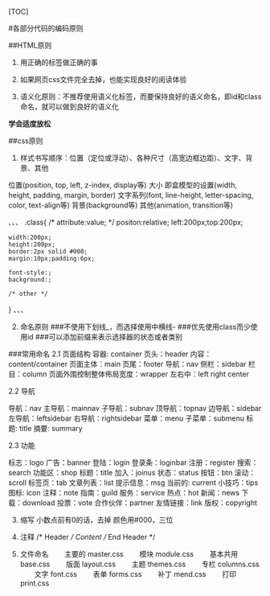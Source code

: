 [TOC]

#各部分代码的编码原则

##HTML原则

1. 用正确的标签做正确的事

2. 如果网页css文件完全去掉，也能实现良好的阅读体验

3. 语义化原则：不推荐使用语义化标签，而要保持良好的语义命名，即id和class命名，就可以做到良好的语义化


**学会适度放松**

##css原则
1. 样式书写顺序：位置（定位或浮动）、各种尺寸（高宽边框边距）、文字、背景、其他

位置(position, top, left, z-index, display等)
大小 即盒模型的设置(width, height, padding, margin, border)
文字系列(font, line-height, letter-spacing, color, text-align等)
背景(background等)
其他(animation, transition等)

、、、
.class{
    /* attribute:value; */
    positon:relative;
    left:200px;top:200px;
    
    width:200px;
    height:200px;
    border:2px solid #000;
    margin:10px;padding:6px;

    font-style:;
    background:;

    /* other */
}
、、、

2. 命名原则
###不使用下划线_，而选择使用中横线-
###优先使用class而少使用id
###可以添加前缀来表示选择器的状态或者类别

###常用命名
2.1 页面结构
容器: container
页头：header
内容：content/container
页面主体：main
页尾：footer
导航：nav
侧栏：sidebar
栏目：column
页面外围控制整体佈局宽度：wrapper
左右中：left right center

2.2 导航

导航：nav
主导航：mainnav
子导航：subnav
顶导航：topnav
边导航：sidebar
左导航：leftsidebar
右导航：rightsidebar
菜单：menu
子菜单：submenu
标题: title
摘要: summary

2.3 功能

标志：logo
广告：banner
登陆：login
登录条：loginbar
注册：register
搜索：search
功能区：shop
标题：title
加入：joinus
状态：status
按钮：btn
滚动：scroll
标签页：tab
文章列表：list
提示信息：msg
当前的: current
小技巧：tips
图标: icon
注释：note
指南：guild
服务：service
热点：hot
新闻：news
下载：download
投票：vote
合作伙伴：partner
友情链接：link
版权：copyright

3. 缩写
小数点前有0的话，去掉
颜色用#000，三位

4. 注释
/* Header */
    Content
/* End Header */

5. 文件命名
　　主要的 master.css
　　模块 module.css
　　基本共用 base.css
　　版面 layout.css
　　主题 themes.css
　　专栏 columns.css
　　文字 font.css
　　表单 forms.css
　　补丁 mend.css
　　打印 print.css